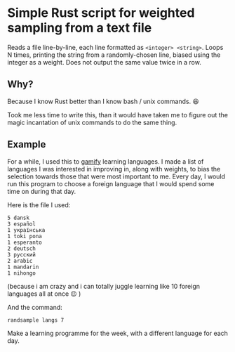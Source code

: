 # Simple Rust script for weighted sampling from a text file

Reads a file line-by-line, each line formatted as `<integer> <string>`. Loops N times,
printing the string from a randomly-chosen line, biased using the integer as a weight.
Does not output the same value twice in a row.

## Why?

Because I know Rust better than I know bash / unix commands. :laughing:

Took me less time to write this, than it would have taken me to figure out the
magic incantation of unix commands to do the same thing.

## Example

For a while, I used this to [gamify](https://en.wikipedia.org/wiki/Gamification)
learning languages. I made a list of languages I was interested in improving in,
along with weights, to bias the selection towards those that were most
important to me. Every day, I would run this program to choose a foreign
language that I would spend some time on during that day.

Here is the file I used:

```
5 dansk
3 español
1 українська
1 toki pona
1 esperanto
2 deutsch
3 русский
2 arabic
1 mandarin
1 nihongo
```

(because i am crazy and i can totally juggle learning like 10 foreign languages
all at once :wink: )

And the command:

```shell
randsample langs 7
```

Make a learning programme for the week, with a different language for each day.

